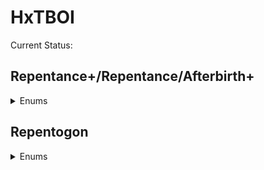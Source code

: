 # HxTBOI
Current Status:

## Repentance+/Repentance/Afterbirth+
<details>
<summary>Enums</summary>

- [x] ActionTriggers
- [x] ActiveSlot [REP]
- [x] BabySubType
- [x] BackdropType [REP]
- [x] BatterySubType [REP]
- [x] BedSubType [REP]
- [x] BombSubType
- [x] BombVariant
- [x] ButtonAction
- [x] CacheFlag
- [x] CallbackPriority [REP]
- [ ] Card
- [ ] Challenge
- [ ] ChampionColor [REP]
- [ ] ChestSubType
- [ ] CoinSubType
- [ ] CollectibleType
- [ ] DamageFlag
- [ ] Difficulty
- [ ] Direction
- [ ] DoorSlot
- [ ] DoorState
- [ ] DoorVariant
- [ ] DrawStringAlignment [REP]
- [ ] EffectVariant
- [ ] EntityCollisionClass
- [ ] EntityFlag
- [ ] EntityGridCollisionClass
- [ ] EntityPartition
- [ ] EntityType
- [ ] FamiliarVariant
- [ ] GameStateFlag
- [ ] GridCollisionClass
- [ ] GridEntityType
- [ ] GridRooms
- [ ] HeartSubType
- [ ] InputHook
- [ ] ItemConfig [REP]
- [ ] ItemPoolType
- [ ] ItemType
- [ ] Keyboard
- [ ] KeySubType
- [ ] LaserOffset
- [ ] LaserSubType [REP]
- [ ] LaserVariant
- [ ] LevelCurse
- [ ] LevelStage
- [ ] LevelStateFlag
- [ ] LocustSubtypes
- [ ] ModCallbacks
- [ ] Mouse
- [ ] Music
- [ ] NpcState
- [ ] NullItemID
- [ ] PickupPrice
- [ ] PickupVariant
- [ ] PillColor
- [ ] PillEffect
- [ ] PlayerForm
- [ ] PlayerItemState [AB+]
- [ ] PlayerSpriteLayer
- [ ] PlayerType
- [ ] PoopPickupSubType [REP]
- [ ] PoopSpellType [REP]
- [ ] ProjectileFlags
- [ ] ProjectileVariant
- [ ] RenderMode [REP]
- [ ] RoomDescriptor [REP]
- [ ] RoomShape
- [ ] RoomTransitionAnim [REP]
- [ ] RoomType
- [ ] SackSubType [REP]
- [ ] SeedEffect
- [ ] SkinColor [REP]
- [ ] SortingLayer
- [ ] SoundEffect
- [ ] StageType
- [ ] TearFlags
- [ ] TearVariant
- [ ] TrinketType
- [ ] UseFlag [REP]
- [ ] WeaponType
</details>

## Repentogon
<details>
<summary>Enums</summary>

- [ ] Achievement
- [ ] AddHealthType
- [ ] AnimRenderFlags
- [ ] AnnouncerVoiceMode
- [ ] AutocompleteType
- [ ] BagOfCraftingPickup
- [ ] BlendFactor
- [ ] BlendType
- [ ] BombCostumeLayer
- [ ] BossType
- [ ] ButtonActionBitwise
- [ ] CameraStyle
- [ ] CompletionType
- [ ] ConceptionFamiliarFlag
- [ ] ConsoleFont
- [ ] DebugFlag
- [ ] DeliriumCallbacks
- [ ] DialogButtons
- [ ] DialogIcons
- [ ] DialogReturn
- [ ] Dimension
- [ ] DipSubType
- [ ] DwmWindowAttribute
- [ ] Ending
- [ ] EntityPoopVariant
- [ ] EntityTag
- [ ] EventCounter
- [ ] ExtraHudStyle
- [ ] FadeoutTarget
- [ ] FollowerPriority
- [ ] GetCollectibleFlag
- [ ] GLSLType
- [ ] Giantbook
- [ ] GibFlag
- [ ] GridPoopVariant
- [ ] HealthType
- [ ] ImGuiCallback
- [ ] ImGuiColor
- [ ] ImGuiData
- [ ] ImGuiElement
- [ ] ImGuiNotificationType
- [ ] ItemAnim
- [ ] KnifeSubType
- [ ] KnifeVariant
- [ ] Language
- [ ] LineCheckMode
- [ ] MainMenuType
- [ ] MinimapState
- [ ] ModCallbacks
- [ ] MouseButton
- [ ] NullPickupSubType
- [ ] PauseMenuStates
- [ ] PedestalType
- [ ] PillCardSlot
- [ ] PlayerVariant
- [ ] PocketItemType
- [ ] PressurePlateVariant
- [ ] ProceduralEffectActionType
- [ ] ProceduralEffectConditionType
- [ ] ProjectileMode
- [ ] PurityState
- [ ] RetractingSpikesVariant
- [ ] RoomSubType
- [ ] ShaderType
- [ ] SlotVariant
- [ ] SpecialQuest
- [ ] StbGridType
- [ ] StbPoopSubType
- [ ] StbRailVariant
- [ ] StbRockSubType
- [ ] StbTeleporterSubType
- [ ] StbType
- [ ] TaintedMarksGroup
- [ ] TeleporterVariant
- [ ] WeaponModifier
- [ ] WispSubType
- [ ] XMLNode
</details>